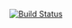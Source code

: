 [![Build Status](https://travis-ci.org/bbucko/raqqietka.svg?branch=master)](https://travis-ci.org/bbucko/raqqietka)
